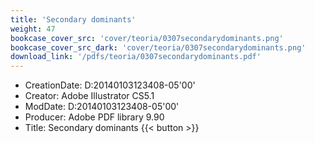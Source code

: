 ```yaml
---
title: 'Secondary dominants'
weight: 47
bookcase_cover_src: 'cover/teoria/0307secondarydominants.png'
bookcase_cover_src_dark: 'cover/teoria/0307secondarydominants.png'
download_link: '/pdfs/teoria/0307secondarydominants.pdf'
---
```


- CreationDate: D:20140103123408-05'00'
- Creator: Adobe Illustrator CS5.1
- ModDate: D:20140103123408-05'00'
- Producer: Adobe PDF library 9.90
- Title: Secondary dominants
{{< button >}}
